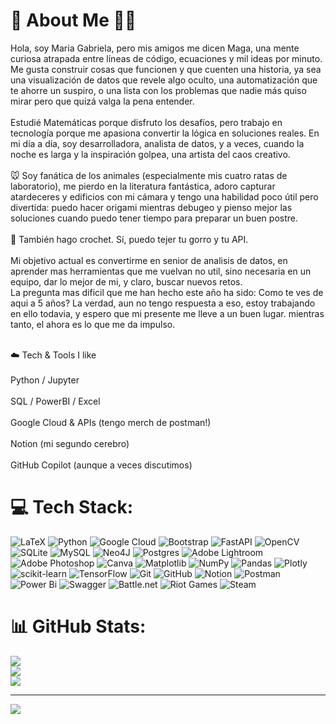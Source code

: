 # 💫 About Me :wave::smiley:
Hola, soy Maria Gabriela, pero mis amigos me dicen Maga, una mente curiosa atrapada entre líneas de código, ecuaciones y mil ideas por minuto. Me gusta construir cosas que funcionen y que cuenten una historia, ya sea una visualización de datos que revele algo oculto, una automatización que te ahorre un suspiro, o una lista con los problemas que nadie más quiso mirar pero que quizá valga la pena entender.
<br><br>Estudié Matemáticas porque disfruto los desafíos, pero trabajo en tecnología porque me apasiona convertir la lógica en soluciones reales. En mi día a día, soy desarrolladora, analista de datos, y a veces, cuando la noche es larga y la inspiración golpea, una artista del caos creativo.<br>
<br>🐭 Soy fanática de los animales (especialmente mis cuatro ratas de laboratorio), me pierdo en la literatura fantástica, adoro capturar atardeceres y edificios con mi cámara y tengo una habilidad poco útil pero divertida: puedo hacer origami mientras debugeo y pienso mejor las soluciones cuando puedo tener tiempo para preparar un buen postre.<br>
<br>🧶 También hago crochet. Sí, puedo tejer tu gorro y tu API.<br>
<br>Mi objetivo actual es convertirme en senior de analisis de datos, en aprender mas herramientas que me vuelvan no util, sino necesaria en un equipo, dar lo mejor de mi, y claro, buscar nuevos retos.
<br> La pregunta mas dificil que me han hecho este año ha sido: Como te ves de aqui a 5 años? La verdad, aun no tengo respuesta a eso, estoy trabajando en ello todavia, y espero que mi presente me lleve a un buen lugar. mientras tanto, el ahora es lo que me da impulso. <br>

<br>☁️ Tech & Tools I like<br>
<br>Python / Jupyter<br>
<br>SQL / PowerBI / Excel<br>
<br>Google Cloud & APIs (tengo merch de postman!)<br>
<br>Notion (mi segundo cerebro)<br>
<br>GitHub Copilot (aunque a veces discutimos)


# 💻 Tech Stack:
![LaTeX](https://img.shields.io/badge/latex-%23008080.svg?style=for-the-badge&logo=latex&logoColor=white) ![Python](https://img.shields.io/badge/python-3670A0?style=for-the-badge&logo=python&logoColor=ffdd54) ![Google Cloud](https://img.shields.io/badge/GoogleCloud-%234285F4.svg?style=for-the-badge&logo=google-cloud&logoColor=white) ![Bootstrap](https://img.shields.io/badge/bootstrap-%238511FA.svg?style=for-the-badge&logo=bootstrap&logoColor=white) ![FastAPI](https://img.shields.io/badge/FastAPI-005571?style=for-the-badge&logo=fastapi) ![OpenCV](https://img.shields.io/badge/opencv-%23white.svg?style=for-the-badge&logo=opencv&logoColor=white) ![SQLite](https://img.shields.io/badge/sqlite-%2307405e.svg?style=for-the-badge&logo=sqlite&logoColor=white) ![MySQL](https://img.shields.io/badge/mysql-4479A1.svg?style=for-the-badge&logo=mysql&logoColor=white) ![Neo4J](https://img.shields.io/badge/Neo4j-008CC1?style=for-the-badge&logo=neo4j&logoColor=white) ![Postgres](https://img.shields.io/badge/postgres-%23316192.svg?style=for-the-badge&logo=postgresql&logoColor=white) ![Adobe Lightroom](https://img.shields.io/badge/Adobe%20Lightroom-31A8FF.svg?style=for-the-badge&logo=Adobe%20Lightroom&logoColor=white) ![Adobe Photoshop](https://img.shields.io/badge/adobe%20photoshop-%2331A8FF.svg?style=for-the-badge&logo=adobe%20photoshop&logoColor=white) ![Canva](https://img.shields.io/badge/Canva-%2300C4CC.svg?style=for-the-badge&logo=Canva&logoColor=white) ![Matplotlib](https://img.shields.io/badge/Matplotlib-%23ffffff.svg?style=for-the-badge&logo=Matplotlib&logoColor=black) ![NumPy](https://img.shields.io/badge/numpy-%23013243.svg?style=for-the-badge&logo=numpy&logoColor=white) ![Pandas](https://img.shields.io/badge/pandas-%23150458.svg?style=for-the-badge&logo=pandas&logoColor=white) ![Plotly](https://img.shields.io/badge/Plotly-%233F4F75.svg?style=for-the-badge&logo=plotly&logoColor=white) ![scikit-learn](https://img.shields.io/badge/scikit--learn-%23F7931E.svg?style=for-the-badge&logo=scikit-learn&logoColor=white) ![TensorFlow](https://img.shields.io/badge/TensorFlow-%23FF6F00.svg?style=for-the-badge&logo=TensorFlow&logoColor=white) ![Git](https://img.shields.io/badge/git-%23F05033.svg?style=for-the-badge&logo=git&logoColor=white) ![GitHub](https://img.shields.io/badge/github-%23121011.svg?style=for-the-badge&logo=github&logoColor=white) ![Notion](https://img.shields.io/badge/Notion-%23000000.svg?style=for-the-badge&logo=notion&logoColor=white) ![Postman](https://img.shields.io/badge/Postman-FF6C37?style=for-the-badge&logo=postman&logoColor=white) ![Power Bi](https://img.shields.io/badge/power_bi-F2C811?style=for-the-badge&logo=powerbi&logoColor=black) ![Swagger](https://img.shields.io/badge/-Swagger-%23Clojure?style=for-the-badge&logo=swagger&logoColor=white) ![Battle.net](https://img.shields.io/badge/battle.net-%2300AEFF.svg?style=for-the-badge&logo=battle.net&logoColor=white) ![Riot Games](https://img.shields.io/badge/riotgames-D32936.svg?style=for-the-badge&logo=riotgames&logoColor=white) ![Steam](https://img.shields.io/badge/steam-%23000000.svg?style=for-the-badge&logo=steam&logoColor=white)
# 📊 GitHub Stats:
![](https://github-readme-stats.vercel.app/api?username=LadyValaritas&theme=dark&hide_border=false&include_all_commits=false&count_private=false)<br/>
![](https://nirzak-streak-stats.vercel.app/?user=LadyValaritas&theme=dark&hide_border=false)<br/>
![](https://github-readme-stats.vercel.app/api/top-langs/?username=LadyValaritas&theme=dark&hide_border=false&include_all_commits=false&count_private=false&layout=compact)

---
[![](https://visitcount.itsvg.in/api?id=LadyValaritas&icon=0&color=0)](https://visitcount.itsvg.in)

<!-- Proudly created with GPRM ( https://gprm.itsvg.in ) -->
